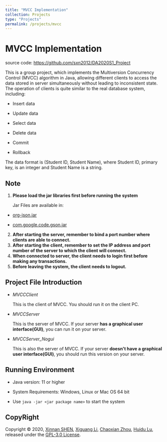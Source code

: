 ```yaml
---
title: "MVCC Implementation"
collection: Projects
type: "Projects"
permalink: /projects/mvcc
---
```


# MVCC Implementation

source code: https://github.com/sxn2012/DA2020S1_Project

  This is a group project,  which implements the Multiversion Concurrency Control (MVCC) algorithm in Java, allowing different clients to access the data stored in server simultaneously without leading to inconsistent state. The operation of clients is quite similar to the real database system, including:

- Insert data

- Update data

- Select data

- Delete data

- Commit

- Rollback

The data format is (Student ID, Student Name), where Student ID, primary key, is an integer and Student Name is a string.

## Note

1. **Please load the jar libraries first before running the system**

   Jar Files are available in:

- [org-json.jar](https://jar-download.com/artifacts/org.json)

- [com.google.code.gson.jar](https://search.maven.org/artifact/com.google.code.gson/gson/2.8.6/jar)

2. **After starting the server, remember to bind a port number where clients are able to connect.**
3. **After starting the client, remember to set the IP address and port number of the server to which the client will connect.**
4. **When connected to server, the client needs to login first before making any transactions.**
5. **Before leaving the system, the client needs to logout.**

## Project File Introduction

-   *MVCCClient*

    This is the client of MVCC. You should run it on the client PC.

-   *MVCCServer*

    This is the server of MVCC. If your server **has a graphical user interface(GUI)**,  you can run it on your server.

-   *MVCCServer_Nogui*

    This is also the server of MVCC. If your server **doesn't have a graphical user interface(GUI)**,  you should run this version on your server.

## Running Environment

- Java version: 11 or higher

- System Requirements: Windows, Linux or Mac OS 64 bit

- Use `java -jar <jar package name>` to start the system

## CopyRight

Copyright © 2020, [Xinnan SHEN](https://github.com/sxn2012), [Xiguang Li](https://github.com/lixiguang), [Chaoxian Zhou](https://github.com/CcAnL), [Huidu Lu](https://github.com/Huidul), released under the [GPL-3.0 License](https://github.com/sxn2012/DA2020S1_Project/blob/master/LICENSE).